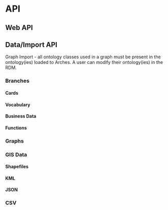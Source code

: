 # API

## Web API

## Data/Import API

Graph Import - all ontology classes used in a graph must be present in the ontology(ies) loaded to Arches. A user can modify their ontology(ies) in the RDM. 

### Branches

#### Cards

#### Vocabulary

#### Business Data

#### Functions

### Graphs

### GIS Data

#### Shapefiles

#### KML

#### JSON

### CSV
